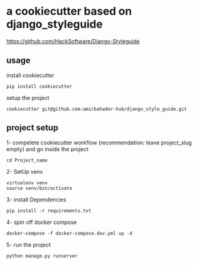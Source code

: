 # a cookiecutter based on django_styleguide

https://github.com/HackSoftware/Django-Styleguide

## usage

install cookiecutter
```
pip install cookiecutter
```

setup the project
```
cookiecutter git@github.com:amirbahador-hub/django_style_guide.git
```

## project setup

1- compelete cookiecutter workflow (recommendation: leave project_slug empty) and go inside the project
```
cd Project_name
```

2- SetUp venv
```
virtualenv venv
source venv/bin/activate
```

3- install Dependencies
```
pip install -r requirements.txt
```

4- spin off docker compose
```
docker-compose -f docker-compose.dev.yml up -d
```

5- run the project
```
python manage.py runserver
```


